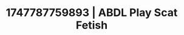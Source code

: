 ---
categories:
- Skin-to-skin fantasy
- Artistic control
- AI sensuality
- Vintage boudoir
- Public sex
image: /assets/images/1747787759893.jpg
layout: post
seo:
  description: Featured content with sensual Scat Fetish, ABDL Play. HD images available.
  keywords: Scat Fetish, ABDL Play
  og_image: /assets/images/1747787759893.jpg
  schema_type: VisualArtwork
tags:
- ABDL Play
- '#1747787759893'
- Scat Fetish
title: 1747787759893 | ABDL Play Scat Fetish
---